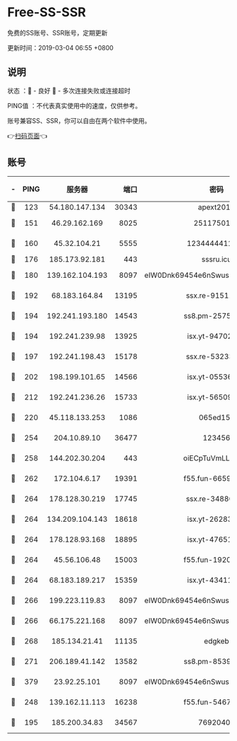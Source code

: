 # Free-SS-SSR

免费的SS账号、SSR账号，定期更新

更新时间：2019-03-04 06:55 +0800

## 说明

状态     ：🙂 - 良好 🙁 - 多次连接失败或连接超时

PING值   ：不代表真实使用中的速度，仅供参考。

账号兼容SS、SSR，你可以自由在两个软件中使用。

👉[扫码页面](https://liesauer.github.io/free-ss-ssr.github.io/)👈

## 账号

|-|PING|服务器|端口|密码|加密方式|区域|
|:----:|:----:|:-----:|-----:|:----:|:----:|:----:|
|🙂|123|54.180.147.134|30343|apext2019|chacha20|KR|
|🙂|151|46.29.162.169|8025|2511750146|aes-256-cfb|RU|
|🙂|160|45.32.104.21|5555|1234444411111|aes-256-cfb|SG|
|🙂|176|185.173.92.181|443|sssru.icu|rc4-md5|RU|
|🙂|180|139.162.104.193|8097|eIW0Dnk69454e6nSwuspv9DmS201tQ0D|aes-256-cfb|JP|
|🙂|192|68.183.164.84|13195|ssx.re-91511451|aes-256-cfb|US|
|🙂|194|192.241.193.180|14543|ss8.pm-25759164|aes-256-cfb|US|
|🙂|194|192.241.239.98|13925|isx.yt-94702728|aes-256-cfb|US|
|🙂|197|192.241.198.43|15178|ssx.re-53233906|aes-256-cfb|US|
|🙂|202|198.199.101.65|14566|isx.yt-05536769|aes-256-cfb|US|
|🙂|212|192.241.236.26|15733|isx.yt-56509000|aes-256-cfb|US|
|🙂|220|45.118.133.253|1086|065ed15a|aes-256-cfb|SG|
|🙂|254|204.10.89.10|36477|123456|aes-256-cfb|US|
|🙂|258|144.202.30.204|443|oiECpTuVmLLxk4Ts|aes-256-cfb|US|
|🙂|262|172.104.6.17|19391|f55.fun-66594253|aes-256-cfb|US|
|🙂|264|178.128.30.219|17745|ssx.re-34880503|aes-256-cfb|SG|
|🙂|264|134.209.104.143|18618|isx.yt-26283608|aes-256-cfb|SG|
|🙂|264|178.128.93.168|18895|isx.yt-47651683|aes-256-cfb|SG|
|🙂|264|45.56.106.48|15003|f55.fun-19202286|aes-256-cfb|US|
|🙂|264|68.183.189.217|15359|isx.yt-43411617|aes-256-cfb|SG|
|🙂|266|199.223.119.83|8097|eIW0Dnk69454e6nSwuspv9DmS201tQ0D|aes-256-cfb|US|
|🙂|266|66.175.221.168|8097|eIW0Dnk69454e6nSwuspv9DmS201tQ0D|aes-256-cfb|US|
|🙂|268|185.134.21.41|11135|edgkeb|aes-256-cfb|GB|
|🙂|271|206.189.41.142|13582|ss8.pm-85391880|aes-256-cfb|SG|
|🙂|379|23.92.25.101|8097|eIW0Dnk69454e6nSwuspv9DmS201tQ0D|aes-256-cfb|US|
|🙂|248|139.162.11.113|16238|f55.fun-54673492|aes-256-cfb|SG|
|🙁|195|185.200.34.83|34567|76920400|aes-256-cfb|US|
